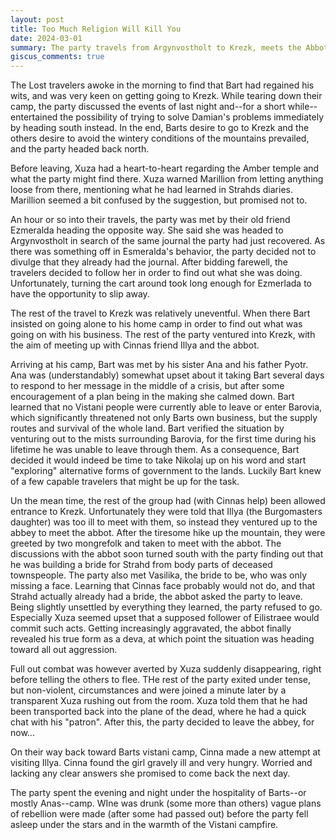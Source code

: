 ```yaml
---
layout: post
title: Too Much Religion Will Kill You
date: 2024-03-01
summary: The party travels from Argynvostholt to Krezk, meets the Abbot and spends the night at Barts home.
giscus_comments: true
---
```


The Lost travelers awoke in the morning to find that Bart had regained his wits, and was very keen on getting going to 
Krezk. While tearing down their camp, the party discussed the events of last night and--for a short while--entertained 
the possibility of trying to solve Damian's problems immediately by heading south instead. In the end, Barts desire 
to go to Krezk and the others desire to avoid the wintery conditions of the mountains prevailed, and the party headed back north. 

Before leaving, Xuza had a heart-to-heart regarding the Amber temple and what the party might find there. Xuza warned 
Marillion from letting anything loose from there, mentioning what he had learned in Strahds diaries. Marillion seemed 
a bit confused by the suggestion, but promised not to. 

An hour or so into their travels, the party was met by their old friend Ezmeralda heading the opposite way. She said she 
was headed to Argynvostholt in search of the same journal the party had just recovered. As there was something off 
in Esmeralda's behavior, the party decided not to divulge that they already had the journal. After bidding farewell, the 
travelers decided to follow her in order to find out what she was doing. Unfortunately, turning the cart around 
took long enough for Ezmerlada to have the opportunity to slip away. 

The rest of the travel to Krezk was relatively uneventful. When there Bart insisted on going alone to his home camp in order to find out 
what was going on with his business. The rest of the party ventured into Krezk, with the aim of meeting up with Cinnas friend Illya and the abbot. 

Arriving at his camp, Bart was met by his sister Ana and his father Pyotr. Ana was (understandably) somewhat upset 
about it taking Bart several days to respond to her message in the middle of a crisis, but after some encouragement of a plan being in
the making she calmed down. Bart learned that no Vistani people were currently able to leave or enter Barovia, which 
significantly threatened not only Barts own business, but the supply routes and survival of the whole land. 
Bart verified the situation by venturing out to the mists surrounding Barovia, for the first time during his lifetime he was unable to 
leave through them. As a consequence, Bart decided it would indeed be time to take Nikolaj up on his word and start "exploring" alternative 
forms of government to the lands. Luckily Bart knew of a few capable travelers that might be up for the task. 

Un the mean time, the rest of the group had (with Cinnas help) been allowed entrance to Krezk. Unfortunately they were told that Illya (the Burgomasters daughter) was too ill to meet with them, so instead they ventured up to the abbey to meet the abbot. 
After the tiresome hike up the mountain, they were greeted by two mongrefolk and taken to meet with the abbot. 
The discussions with the abbot soon turned south with the party finding out that he was building a bride for Strahd 
from body parts of deceased townspeople. The party also met Vasilika, the bride to be, who was only missing a face. 
Learning that Cinnas face probably would not do, and that Strahd actually already had a bride, the 
abbot asked the party to leave. Being slightly unsettled by everything they learned, the party refused to go. Especially Xuza seemed 
upset that a supposed follower of Eilistraee would commit such acts. Getting increasingly aggravated, the abbot finally 
revealed his true form as a deva, at which point the situation was heading toward all out aggression. 

Full out combat was however averted by Xuza suddenly disappearing, right before telling the others to flee. 
THe rest of the party exited under tense, but non-violent, circumstances and were joined a minute later by a transparent Xuza rushing out 
from the room. Xuza told them that he had been transported back into the plane of the dead, where he had a quick chat with his "patron". 
After this, the party decided to leave the abbey, for now... 

On their way back toward Barts vistani camp, Cinna made a new attempt at visiting Illya. Cinna found the girl gravely ill 
and very hungry. Worried and lacking any clear answers she promised to come back the next day. 

The party spent the evening and night under the hospitality of Barts--or mostly Anas--camp. WIne was drunk (some more than others)
vague plans of rebellion were made (after some had passed out) before the party fell asleep under the stars and in the warmth 
of the Vistani campfire. 

